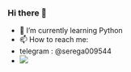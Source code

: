### Hi there 👋
- 🌱 I’m currently learning Python
-  📫 How to reach me:
-  telegram : @serega009544
-  <img src="{https://github.com/BenTheBunny/BenTheBunny/assets/100760252/ec166624-b6bf-49af-be05-74e9a97134ae}" />
  

<!--
**BenTheBunny/BenTheBunny** is a ✨ _special_ ✨ repository because its `README.md` (this file) appears on your GitHub profile.

Here are some ideas to get you started:

- 🔭 I’m currently working on ...
- 🌱 I’m currently learning ...
- 👯 I’m looking to collaborate on ...
- 🤔 I’m looking for help with ...
- 💬 Ask me about ...
- 📫 How to reach me: ...
- 😄 Pronouns: ...
- ⚡ Fun fact: ...
-->
